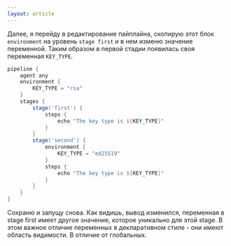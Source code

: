 ```yaml
---
layout: article
---
```

Далее, я перейду в редактирование пайплайна, скопирую этот блок `environment` на уровень `stage first` и в нем изменю значение переменной. Таким образом в первой стадии появилась своя переменная `KEY_TYPE`.

```groovy
pipeline {
    agent any
    environment {
        KEY_TYPE = "rsa"
    }
    stages {
        stage('first') {
            steps {
                echo "The key type is ${KEY_TYPE}"
            }
        }
        stage('second') {
            environment {
                KEY_TYPE = "ed25519"
            }		
            steps {
                echo "The key type is ${KEY_TYPE}"
            }
        }
    }
}
```

Сохраню и запущу снова. Как видишь, вывод изменился, переменная в stage first имеет другое значение, которое уникально для этой stage. В этом важное отличие переменных в декларативном стиле - они имеют область видимости. В отличие от глобальных.
